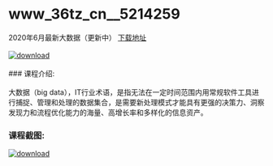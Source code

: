 # www_36tz_cn__5214259
2020年6月最新大数据（更新中）
[下载地址](http://www.36tz.cn/article/5214259 "下载地址")
<br/></br>[![download](http://36tz.cn/muke_img/2020_07_1-22-300x225.png "下载地址")](http://www.36tz.cn/article/5214259 "下载地址")
<br/></br>### 课程介绍:<br/></br>大数据（big data），IT行业术语，是指无法在一定时间范围内用常规软件工具进行捕捉、管理和处理的数据集合，是需要新处理模式才能具有更强的决策力、洞察发现力和流程优化能力的海量、高增长率和多样化的信息资产。

### 课程截图:
[![download](http://36tz.cn/muke_img/2020_07_2-26.png "下载地址")](http://www.36tz.cn/article/5214259 "下载地址")
